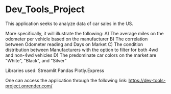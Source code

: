 # Dev_Tools_Project
This application seeks to analyze data of car sales in the US.

More specifically, it will illustrate the following:
A) The average miles on the odometer per vehicle based on the manufacturer
B) The correlation between Odometer reading and Days on Market
C) The condition distribution between Manufacturers with the option to filter for both 4wd and non-4wd vehicles
D) The predominate car colors on the market are "White", "Black", and "Silver"


Libraries used:
Streamlit
Pandas
Plotly.Express

One can access the application through the following link:
https://dev-tools-project.onrender.com/




